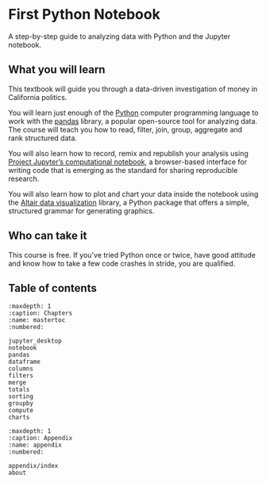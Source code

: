 ```{include} _templates/nav.html
```

# First Python Notebook

A step-by-step guide to analyzing data with Python and the Jupyter notebook.

## What you will learn

This textbook will guide you through a data-driven investigation of money in California politics.

You will learn just enough of the [Python](https://www.python.org/) computer programming language to work with the [pandas](http://pandas.pydata.org/) library, a popular open-source tool for analyzing data. The course will teach you how to read, filter, join, group, aggregate and rank structured data.

You will also learn how to record, remix and republish your analysis using [Project Jupyter’s computational notebook](http://jupyter.org/), a browser-based interface for writing code that is emerging as the standard for sharing reproducible research.

You will also learn how to plot and chart your data inside the notebook using the [Altair data visualization](https://altair-viz.github.io/) library, a Python package that offers a simple, structured grammar for generating graphics.

## Who can take it

This course is free. If you've tried Python once or twice, have good attitude and know how to take a few code crashes in stride, you are qualified.

## Table of contents

```{toctree}
:maxdepth: 1
:caption: Chapters
:name: mastertoc
:numbered:

jupyter_desktop
notebook
pandas
dataframe
columns
filters
merge
totals
sorting
groupby
compute
charts
```

```{toctree}
:maxdepth: 1
:caption: Appendix
:name: appendix
:numbered:

appendix/index
about
```
